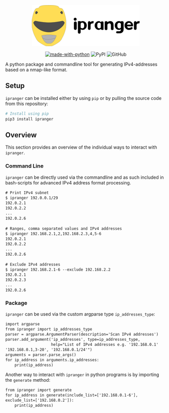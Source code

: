 <div align="center">

![ipranger Logo](https://github.com/bytebutcher/ipranger/raw/main/images/ipranger.png)

[![made-with-python](https://img.shields.io/badge/Made%20with-Python-1f425f.svg)](https://www.python.org/) ![PyPI](https://img.shields.io/pypi/v/ipranger) ![GitHub](https://img.shields.io/github/license/bytebutcher/ipranger)

</div>

A python package and commandline tool for generating IPv4-addresses based on a nmap-like format.

## Setup

```ipranger``` can be installed either by using ```pip``` or by pulling the source code from this repository:
```bash
# Install using pip
pip3 install ipranger
```

## Overview

This section provides an overview of the individual ways to interact with ```ipranger```.

### Command Line

```ipranger``` can be directly used via the commandline and as such included in bash-scripts for advanced IPv4 address
format processing.

```
# Print IPv4 subnet
$ ipranger 192.0.0.1/29
192.0.2.1
192.0.2.2
...
192.0.2.6

# Ranges, comma separated values and IPv4 addresses
$ ipranger 192.168.2.1,2,192.168.2.3,4,5-6
192.0.2.1
192.0.2.2
...
192.0.2.6

# Exclude IPv4 addresses
$ ipranger 192.168.2.1-6 --exclude 192.168.2.2
192.0.2.1
192.0.2.3
...
192.0.2.6
```

### Package

```ipranger``` can be used via the custom argparse type ```ip_addresses_type```:
```
import argparse
from ipranger import ip_addresses_type
parser = argparse.ArgumentParser(description='Scan IPv4 addresses')
parser.add_argument('ip_addresses', type=ip_addresses_type,
                    help="List of IPv4 addresses e.g. '192.168.0.1' '192.168.0.1,3-20', '192.168.0.1/24'")
arguments = parser.parse_args()
for ip_address in arguments.ip_addresses:
    print(ip_address)
```

Another way to interact with ```ipranger``` in python programs is by importing the ```generate``` method:
```
from ipranger import generate
for ip_address in generate(include_list=['192.168.0.1-6'], exclude_list=['192.168.0.2']):
    print(ip_address)
```
